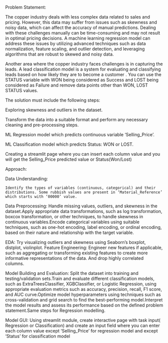 Problem Statement:

The copper industry deals with less complex data related to sales and pricing. However, this data may suffer from issues such as skewness and noisy data, which can affect the accuracy of manual predictions. Dealing with these challenges manually can be time-consuming and may not result in optimal pricing decisions. A machine learning regression model can address these issues by utilizing advanced techniques such as data normalization, feature scaling, and outlier detection, and leveraging algorithms that are robust to skewed and noisy data.

Another area where the copper industry faces challenges is in capturing the leads. A lead classification model is a system for evaluating and classifying leads based on how likely they are to become a customer . You can use the STATUS variable with WON being considered as Success and LOST being considered as Failure and remove data points other than WON, LOST STATUS values.

The solution must include the following steps:

Exploring skewness and outliers in the dataset.

Transform the data into a suitable format and perform any necessary cleaning and pre-processing steps.

ML Regression model which predicts continuous variable ‘Selling_Price’.

ML Classification model which predicts Status: WON or LOST.

Creating a streamlit page where you can insert each column value and you will get the Selling_Price predicted value or Status(Won/Lost)

Approach:

Data Understanding: 

    Identify the types of variables (continuous, categorical) and their distributions. Some rubbish values are present in ‘Material_Reference’ which starts with ‘00000’ value.

Data Preprocessing:
    Handle missing values, outliers, and skewness in the dataset.Apply appropriate data transformations, such as log transformation, boxcox transformation, or other techniques, to handle skewness in continuous variables.Encode categorical variables using suitable techniques, such as one-hot encoding, label encoding, or ordinal encoding, based on their nature and relationship with the target variable.

EDA: 
   Try visualizing outliers and skewness using Seaborn’s boxplot, distplot, violinplot.
Feature Engineering: Engineer new features if applicable, such as aggregating or transforming existing features to create more informative representations of the data. And drop highly correlated columns.

Model Building and Evaluation: 
   Split the dataset into training and testing/validation sets.Train and evaluate different classification models, such as ExtraTreesClassifier, XGBClassifier, or Logistic Regression, using appropriate evaluation metrics such as accuracy, precision, recall, F1 score, and AUC curve.Optimize model hyperparameters using techniques such as cross-validation and grid search to find the best-performing model.Interpret the model results and assess its performance based on the defined problem statement.Same steps for Regression modelling.

Model GUI: 
   Using streamlit module, create interactive page with task input( Regression or Classification) and create an input field where you can enter each column value except ‘Selling_Price’ for regression model and except ‘Status’ for classification model
